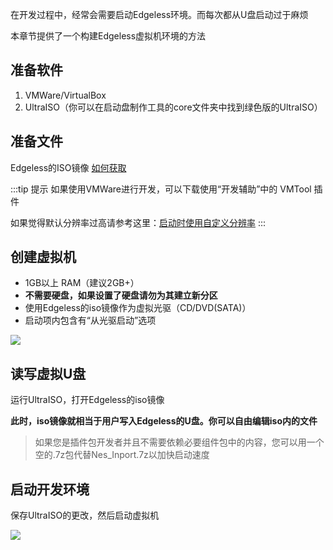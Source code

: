在开发过程中，经常会需要启动Edgeless环境。而每次都从U盘启动过于麻烦

本章节提供了一个构建Edgeless虚拟机环境的方法

## 准备软件
1. VMWare/VirtualBox
2. UltraISO（你可以在启动盘制作工具的core文件夹中找到绿色版的UltraISO）


## 准备文件
Edgeless的ISO镜像 [如何获取]()


:::tip 提示
如果使用VMWare进行开发，可以下载使用“开发辅助”中的 VMTool 插件

如果觉得默认分辨率过高请参考这里：[启动时使用自定义分辨率](官方的自定义玩法.md)
:::

## 创建虚拟机
* 1GB以上 RAM（建议2GB+）
* **不需要硬盘，如果设置了硬盘请勿为其建立新分区**
* 使用Edgeless的iso镜像作为虚拟光驱（CD/DVD(SATA)）
* 启动项内包含有“从光驱启动”选项

![](https://gitee.com/cnotech/edgeless-wiki-vuepress/raw/master/docs/images/picture21.png)


## 读写虚拟U盘
运行UltraISO，打开Edgeless的iso镜像

**此时，iso镜像就相当于用户写入Edgeless的U盘。你可以自由编辑iso内的文件**
>如果您是插件包开发者并且不需要依赖必要组件包中的内容，您可以用一个空的.7z包代替Nes_Inport.7z以加快启动速度

## 启动开发环境
保存UltraISO的更改，然后启动虚拟机

![](https://gitee.com/cnotech/edgeless-wiki-vuepress/raw/master/docs/images/picture22.png)